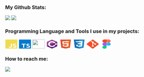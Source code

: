 <h3>My Github Stats:</h3>
<div>
  <div >
    <img height="150em" src="https://github-readme-stats.vercel.app/api?username=xxwelldone&show_icons=true&theme=buefy&include_all_commits=true&count_private=true"/>
    <img height="150em" src="https://github-readme-stats.vercel.app/api/top-langs/?username=xxwelldone&layout=compact&langs_count=7&theme=buefy"/>


  
</div>
<h3 align="left"> Programming Language and Tools I use in my projects:</h3>
<p aligh="left">

 <img align="center" height="30" width="40" src="https://raw.githubusercontent.com/devicons/devicon/master/icons/javascript/javascript-plain.svg">
  <img align="center"  height="30" width="40" src="https://raw.githubusercontent.com/devicons/devicon/master/icons/typescript/typescript-plain.svg">
   <img align="center"  height="30" width="40" src="https://raw.githubusercontent.com/jmnote/z-icons/master/svg/java.svg">
     <img align="center"  height="30" width="40" src="https://raw.githubusercontent.com/devicons/devicon/master/icons/csharp/csharp-original.svg">
      <img align="center"  height="30" width="40" src="https://raw.githubusercontent.com/devicons/devicon/master/icons/html5/html5-original.svg">
  <img align="center"  height="30" width="40" src="https://raw.githubusercontent.com/devicons/devicon/master/icons/css3/css3-original.svg">

  <img align="center"  height="30" width="40" src="https://raw.githubusercontent.com/devicons/devicon/master/icons/git/git-original.svg">
  <img align="center"  height="30" width="40" src="https://raw.githubusercontent.com/devicons/devicon/master/icons/figma/figma-original.svg">

  
  
 
  <div> 
 <h3>How to reach me:</h3>
  <div> 

 
  <a href="https://www.linkedin.com/in/wesley-menezes-625998193/" target="_blank"><img src="https://img.shields.io/badge/-LinkedIn-%230077B5?style=for-the-badge&logo=linkedin&logoColor=white" target="blank"></a>
</div>
